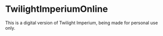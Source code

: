 TwilightImperiumOnline
======================
This is a digital version of Twilight Imperium, being made for personal use only.